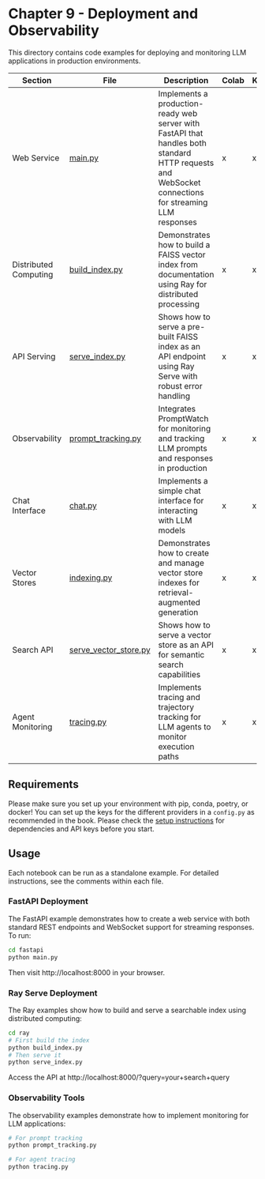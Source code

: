 # Chapter 9 - Deployment and Observability

This directory contains code examples for deploying and monitoring LLM applications in production environments.

| Section | File | Description | Colab | Kaggle | Gradient |
|---------|------|-------------|-------|--------|----------|
| Web Service | [main.py](fastapi/main.py) | Implements a production-ready web server with FastAPI that handles both standard HTTP requests and WebSocket connections for streaming LLM responses | x | x | x |
| Distributed Computing | [build_index.py](ray/build_index.py) | Demonstrates how to build a FAISS vector index from documentation using Ray for distributed processing | x | x | x |
| API Serving | [serve_index.py](ray/serve_index.py) | Shows how to serve a pre-built FAISS index as an API endpoint using Ray Serve with robust error handling | x | x | x |
| Observability | [prompt_tracking.py](prompt_tracking.py) | Integrates PromptWatch for monitoring and tracking LLM prompts and responses in production | x | x | x |
| Chat Interface | [chat.py](chat.py) | Implements a simple chat interface for interacting with LLM models | x | x | x |
| Vector Stores | [indexing.py](indexing.py) | Demonstrates how to create and manage vector store indexes for retrieval-augmented generation | x | x | x |
| Search API | [serve_vector_store.py](serve_vector_store.py) | Shows how to serve a vector store as an API for semantic search capabilities | x | x | x |
| Agent Monitoring | [tracing.py](tracing.py) | Implements tracing and trajectory tracking for LLM agents to monitor execution paths | x | x | x |

## Requirements

Please make sure you set up your environment with pip, conda, poetry, or docker! You can set up the keys for the different providers in a `config.py` as recommended in the book. Please check the [setup instructions](../SETUP.md) for dependencies and API keys before you start.

## Usage

Each notebook can be run as a standalone example. For detailed instructions, see the comments within each file.

### FastAPI Deployment

The FastAPI example demonstrates how to create a web service with both standard REST endpoints and WebSocket support for streaming responses. To run:

```bash
cd fastapi
python main.py
```

Then visit http://localhost:8000 in your browser.

### Ray Serve Deployment

The Ray examples show how to build and serve a searchable index using distributed computing:

```bash
cd ray
# First build the index
python build_index.py
# Then serve it
python serve_index.py
```

Access the API at http://localhost:8000/?query=your+search+query

### Observability Tools

The observability examples demonstrate how to implement monitoring for LLM applications:

```bash
# For prompt tracking
python prompt_tracking.py

# For agent tracing
python tracing.py
```


